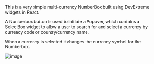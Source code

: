 This is a very simple multi-currency NumberBox built using DevExtreme widgets in React.

A Numberbox button is used to initiate a Popover, which contains a SelectBox widget to allow a user to search for and select a currency by currency code or country/currency name.

When a currency is selected it changes the currency symbol for the Numberbox.

![image](https://github.com/pickyourdestiny/multicurrency/assets/125666742/1a4c41e6-9c13-40f6-bac2-16a177bf4edf)

